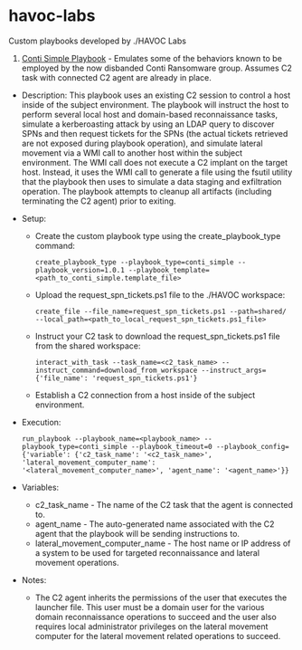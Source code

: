 # havoc-labs
Custom playbooks developed by ./HAVOC Labs

1.  [Conti Simple Playbook](./custom_playbooks/conti_simple/) - Emulates some of the behaviors known to be employed by the now disbanded Conti Ransomware group. Assumes C2 task with connected C2 agent are already in place.
- Description: This playbook uses an existing C2 session to control a host inside of the subject environment. The playbook will instruct the host to perform several local host and domain-based reconnaissance tasks, simulate a kerberoasting attack by using an LDAP query to discover SPNs and then request tickets for the SPNs (the actual tickets retrieved are not exposed during playbook operation), and simulate lateral movement via a WMI call to another host within the subject environment. The WMI call does not execute a C2 implant on the target host. Instead, it uses the WMI call to generate a file using the fsutil utility that the playbook then uses to simulate a data staging and exfiltration operation. The playbook attempts to cleanup all artifacts (including terminating the C2 agent) prior to exiting.

- Setup:
  - Create the custom playbook type using the create_playbook_type command:

    `create_playbook_type --playbook_type=conti_simple --playbook_version=1.0.1 --playbook_template=<path_to_conti_simple.template_file>`

  - Upload the request_spn_tickets.ps1 file to the ./HAVOC workspace:

    `create_file --file_name=request_spn_tickets.ps1 --path=shared/ --local_path=<path_to_local_request_spn_tickets.ps1_file>`

  - Instruct your C2 task to download the request_spn_tickets.ps1 file from the shared workspace:

    `interact_with_task --task_name=<c2_task_name> --instruct_command=download_from_workspace --instruct_args={'file_name': 'request_spn_tickets.ps1'}`

  - Establish a C2 connection from a host inside of the subject environment.

- Execution:

  `run_playbook --playbook_name=<playbook_name> --playbook_type=conti_simple --playbook_timeout=0 --playbook_config={'variable': {'c2_task_name': '<c2_task_name>', 'lateral_movement_computer_name': '<lateral_movement_computer_name>', 'agent_name': '<agent_name>'}}`

- Variables:
  - c2_task_name - The name of the C2 task that the agent is connected to.
  - agent_name - The auto-generated name associated with the C2 agent that the playbook will be sending instructions to.
  - lateral_movement_computer_name - The host name or IP address of a system to be used for targeted reconnaissance and lateral movement operations.

- Notes:
  - The C2 agent inherits the permissions of the user that executes the launcher file. This user must be a domain user for the various domain reconnaissance operations to succeed and the user also requires local administrator privileges on the lateral movement computer for the lateral movement related operations to succeed.
